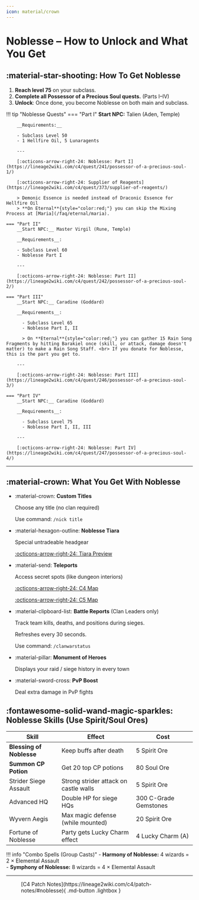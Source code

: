 ```yaml
---
icon: material/crown
--- 
```

<style>
.md-button {
    margin: 0.5rem;
}

.md-typeset__table {
    min-width: unset !important;
    width: auto !important;
    margin: 0 auto !important;
}
.md-typeset__scrollwrap {
    overflow: visible !important;
    margin: 0 auto !important;
    text-align: center;
}

</style>

# Noblesse – How to Unlock and What You Get

## :material-star-shooting: How To Get Noblesse

1. **Reach level 75** on your subclass.
2. **Complete all Possessor of a Precious Soul quests.** (Parts I–IV)
3. **Unlock**: Once done, you become Noblesse on both main and subclass.

!!! tip "Noblesse Quests"
    === "Part I"
        __Start NPC:__ Talien (Aden, Temple)

        __Requirements:__

        - Subclass Level 50
        - 1 Hellfire Oil, 5 Lunaragents

        ---

        [:octicons-arrow-right-24: Noblesse: Part I](https://lineage2wiki.com/c4/quest/241/possessor-of-a-precious-soul-1/)

        [:octicons-arrow-right-24: Supplier of Reagents](https://lineage2wiki.com/c4/quest/373/supplier-of-reagents/)

        > Demonic Essence is needed instead of Draconic Essence for Hellfire Oil  
        > **On Eternal**{style="color:red;"} you can skip the Mixing Process at [Maria](/faq/eternal/maria).

    === "Part II"
        __Start NPC:__ Master Virgil (Rune, Temple)

        __Requirements__:

        - Subclass Level 60
        - Noblesse Part I

        ---

        [:octicons-arrow-right-24: Noblesse: Part II](https://lineage2wiki.com/c4/quest/242/possessor-of-a-precious-soul-2/)
    
    === "Part III"
        __Start NPC:__ Caradine (Goddard)

        __Requirements__:
          
          - Subclass Level 65
          - Noblesse Part I, II

          > On **Eternal**{style="color:red;"} you can gather 15 Rain Song Fragments by hitting Barakiel once (skill, or attack, damage doesn't matter) to make a Rain Song Staff. <br> If you donate for Noblesse, this is the part you get to.
        
        ---

        [:octicons-arrow-right-24: Noblesse: Part III](https://lineage2wiki.com/c4/quest/246/possessor-of-a-precious-soul-3/)

    === "Part IV"
        __Start NPC:__ Caradine (Goddard)

        __Requirements__:

          - Subclass Level 75
          - Noblesse Part I, II, III
        
        ---

        [:octicons-arrow-right-24: Noblesse: Part IV](https://lineage2wiki.com/c4/quest/247/possessor-of-a-precious-soul-4/)


---

## :material-crown: What You Get With Noblesse

<div class="grid cards" markdown>


- :material-crown: **Custom Titles**  

    Choose any title (no clan required)  

    Use command: `/nick title`  

- :material-hexagon-outline: **Noblesse Tiara**   

    Special untradeable headgear
    
    [:octicons-arrow-right-24: Tiara Preview](https://postimg.cc/SNBRshH8)

- :material-send: **Teleports**

    Access secret spots (like dungeon interiors)  

    [:octicons-arrow-right-24: C4 Map](https://postimg.cc/56qctRsC)

    [:octicons-arrow-right-24: C5 Map](https://postimg.cc/7bpG4m67)  

-  :material-clipboard-list: **Battle Reports** (Clan Leaders only)

    Track team kills, deaths, and positions during sieges.

    Refreshes every 30 seconds.

    Use command: `/clanwarstatus`

    

- :material-pillar: **Monument of Heroes**

    Displays your raid / siege history in every town

- :material-sword-cross: **PvP Boost**  

    Deal extra damage in PvP fights  
  
</div>

## :fontawesome-solid-wand-magic-sparkles: Noblesse Skills (Use Spirit/Soul Ores)

| Skill                 | Effect                                | Cost                  |
|-----------------------|---------------------------------------|-----------------------|
| __Blessing of Noblesse__  | Keep buffs after death                | 5 Spirit Ore          |
| __Summon CP Potion__      | Get 20 top CP potions                 | 80 Soul Ore           |
| Strider Siege Assault | Strong strider attack on castle walls | 5 Spirit Ore          |
| Advanced HQ           | Double HP for siege HQs               | 300 C-Grade Gemstones |
| Wyvern Aegis          | Max magic defense (while mounted)     | 20 Spirit Ore         |
| Fortune of Noblesse   | Party gets Lucky Charm effect         | 4 Lucky Charm (A)     |


!!! info "Combo Spells (Group Casts)"
    - **Harmony of Noblesse:** 4 wizards = 2 × Elemental Assault  
    - **Symphony of Noblesse:** 8 wizards = 4 × Elemental Assault

---


<figure markdown="span">
[C4 Patch Notes](https://lineage2wiki.com/c4/patch-notes/#noblesse){ .md-button .lightbox }
</figure>